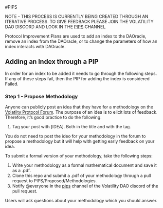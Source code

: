 #PIPS

NOTE - THIS PROCESS IS CURRENTLY BEING CREATED THROUGH AN ITERATIVE PROCESS. TO GIVE FEEDBACK PLEASE JOIN THE VOLATILITY DAO DISCORD AND LOOK IN THE [PIPS](https://discord.com/channels/807306992389062668/904816574215635025) CHANNEL.

Protocol Improvement Plans are used to add an index to the DAOracle, remove an index from the DAOracle, or to change the parameters of how an index interacts with DAOracle.

## Adding an Index through a PIP

In order for an index to be added it needs to go through the following steps. If any of these steps fail, then the PIP for adding the index is considered Failed.

### Step 1 - Propose Methodology

Anyone can publicly post an idea that they have for a methodology on the [Volatilty Protocol Forum](forum.volatilty.com). The purpose of an idea is to elicit lots of feedback. Therefore, it’s good practice to do the following:
1. Tag your post with [IDEA]. Both in the title and with the tag.

You do not need to post the ideo for your methodology in the forum to propose a methodology but it will help with getting early feedback on your idea.
 
To submit a formal version of your methodology, take the following steps:

1. Write your methodology as a formal mathematical document and save it as a .pdf.
2. Clone this repo and submit a .pdf of your methodology through a pull request to PIPS/Proposed/Methodologies.
3. Notify @everyone in the [pips](https://discord.com/channels/807306992389062668/904816574215635025) channel of the Volatility DAO discord of the pull request.

Users will ask questions about your methodology which you should answer.

